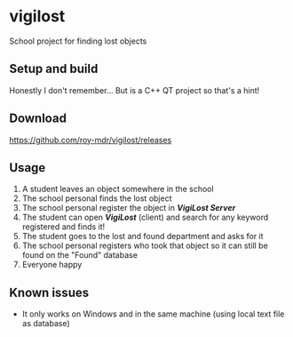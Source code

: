 # vigilost
School project for finding lost objects

## Setup and build

Honestly I don't remember... But is a C++ QT project so that's a hint!

## Download

https://github.com/roy-mdr/vigilost/releases

## Usage

1. A student leaves an object somewhere in the school
1. The school personal finds the lost object
1. The school personal register the object in ***VigiLost Server***
1. The student can open ***VigiLost*** (client) and search for any keyword registered and finds it!
1. The student goes to the lost and found department and asks for it
1. The school personal registers who took that object so it can still be found on the "Found" database
1. Everyone happy

## Known issues

- It only works on Windows and in the same machine (using local text file as database)
